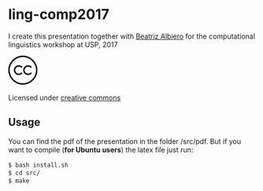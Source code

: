 # ling-comp2017
I create this presentation together with [Beatriz Albiero](https://github.com/beatrizalbiero) for the computational linguistics workshop at USP, 2017

![alt text](images/cc-logo.png "CC")


Licensed under [creative commons](https://github.com/felipessalvatore/ling-comp2017/blob/master/LICENSE)

## Usage

You can find the pdf of the presentation in the folder /src/pdf. But if you want to compile (**for Ubuntu users**) the latex file just run:

```
$ bash install.sh 
$ cd src/
$ make
```

